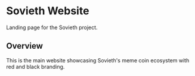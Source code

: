 # Sovieth Website

Landing page for the Sovieth project.

## Overview
This is the main website showcasing Sovieth's meme coin ecosystem with red and black branding.